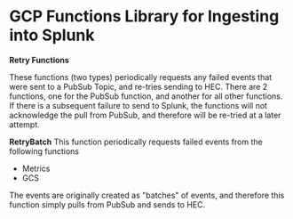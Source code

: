 # GCP Functions Library for Ingesting into Splunk

**Retry Functions**

These functions (two types) periodically requests any failed events that were sent to a PubSub Topic, and re-tries sending to HEC. There are 2 functions, one for the PubSub function, and another for all other functions. If there is a subsequent failure to send to Splunk, the functions will not acknowledge the pull from PubSub, and therefore will be re-tried at a later attempt.

**RetryBatch**
This function periodically requests failed events from the following functions
- Metrics
- GCS

The events are originally created as "batches" of events, and therefore this function simply pulls from PubSub and sends to HEC.